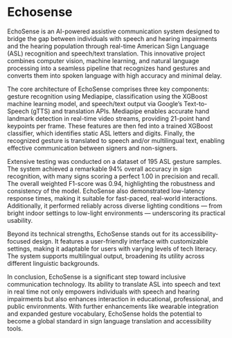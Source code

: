 # Echosense
EchoSense is an AI-powered assistive communication system designed to bridge the gap between individuals with speech and hearing impairments and the hearing population through real-time American Sign Language (ASL) recognition and speech/text translation. This innovative project combines computer vision, machine learning, and natural language processing into a seamless pipeline that recognizes hand gestures and converts them into spoken language with high accuracy and minimal delay.

The core architecture of EchoSense comprises three key components: gesture recognition using Mediapipe, classification using the XGBoost machine learning model, and speech/text output via Google’s Text-to-Speech (gTTS) and translation APIs. Mediapipe enables accurate hand landmark detection in real-time video streams, providing 21-point hand keypoints per frame. These features are then fed into a trained XGBoost classifier, which identifies static ASL letters and digits. Finally, the recognized gesture is translated to speech and/or multilingual text, enabling effective communication between signers and non-signers.

Extensive testing was conducted on a dataset of 195 ASL gesture samples. The system achieved a remarkable 94% overall accuracy in sign recognition, with many signs scoring a perfect 1.00 in precision and recall. The overall weighted F1-score was 0.94, highlighting the robustness and consistency of the model. EchoSense also demonstrated low-latency response times, making it suitable for fast-paced, real-world interactions. Additionally, it performed reliably across diverse lighting conditions — from bright indoor settings to low-light environments — underscoring its practical usability.

Beyond its technical strengths, EchoSense stands out for its accessibility-focused design. It features a user-friendly interface with customizable settings, making it adaptable for users with varying levels of tech literacy. The system supports multilingual output, broadening its utility across different linguistic backgrounds.

In conclusion, EchoSense is a significant step toward inclusive communication technology. Its ability to translate ASL into speech and text in real time not only empowers individuals with speech and hearing impairments but also enhances interaction in educational, professional, and public environments. With further enhancements like wearable integration and expanded gesture vocabulary, EchoSense holds the potential to become a global standard in sign language translation and accessibility tools.

